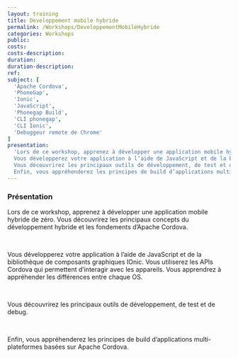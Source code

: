 ```yaml
---
layout: training
title: Developpement mobile hybride
permalink: /Workshops/DeveloppementMobileHybride
categories: Workshops
public:
costs:
costs-description:
duration:
duration-description:
ref:
subject: [
  'Apache Cordova',
  'PhoneGap',
  'Ionic',
  'JavaScript',
  'Phonegap Build',
  'CLI phonegap',
  'CLI Ionic',
  'Debuggeur remote de Chrome'
]
presentation:
  'Lors de ce workshop, apprenez à développer une application mobile hybride de zéro. Vous découvrirez les principaux concepts du développement hybride et les fondements d’Apache Cordova.
  Vous développerez votre application à l’aide de JavaScript et de la bibliothèque de composants graphiques IOnic. Vous utiliserez les APIs Cordova qui permettent d’interagir avec les appareils. Vous apprendrez à appréhender les différences entre chaque OS.
  Vous découvrirez les principaux outils de développement, de test et de debug.
  Enfin, vous appréhenderez les principes de build d’applications multi-plateformes basées sur Apache Cordova.'
---
```


### Présentation

Lors de ce workshop, apprenez à développer une application mobile hybride de zéro. Vous découvrirez les principaux concepts du développement hybride et les fondements d’Apache Cordova.

<br/>

Vous développerez votre application à l’aide de JavaScript et de la bibliothèque de composants graphiques IOnic. Vous utiliserez les APIs Cordova qui permettent d’interagir avec les appareils. Vous apprendrez à appréhender les différences entre chaque OS.

<br/>

Vous découvrirez les principaux outils de développement, de test et de debug.

<br/>

Enfin, vous appréhenderez les principes de build d’applications multi-plateformes basées sur Apache Cordova.

